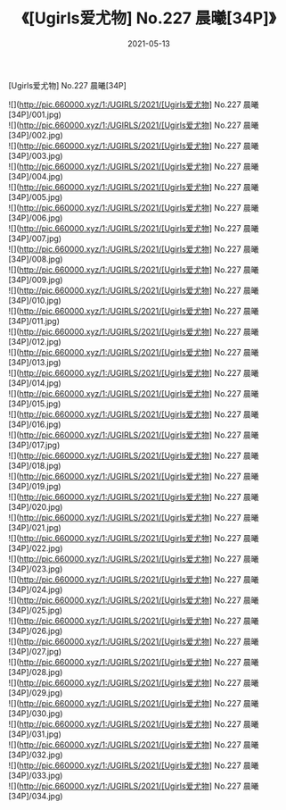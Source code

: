 ﻿---
layout: post
title:  《[Ugirls爱尤物] No.227 晨曦[34P]》
date:   2021-05-13
img: http://pic.660000.xyz/1:/UGIRLS/2021/[Ugirls爱尤物] No.227 晨曦[34P]/000.jpg
categories: [美女, 清纯, 唯美]
---

[Ugirls爱尤物] No.227 晨曦[34P]

  ![](http://pic.660000.xyz/1:/UGIRLS/2021/[Ugirls爱尤物] No.227 晨曦[34P]/001.jpg) <br> ![](http://pic.660000.xyz/1:/UGIRLS/2021/[Ugirls爱尤物] No.227 晨曦[34P]/002.jpg) <br> ![](http://pic.660000.xyz/1:/UGIRLS/2021/[Ugirls爱尤物] No.227 晨曦[34P]/003.jpg) <br> ![](http://pic.660000.xyz/1:/UGIRLS/2021/[Ugirls爱尤物] No.227 晨曦[34P]/004.jpg) <br> ![](http://pic.660000.xyz/1:/UGIRLS/2021/[Ugirls爱尤物] No.227 晨曦[34P]/005.jpg) <br> ![](http://pic.660000.xyz/1:/UGIRLS/2021/[Ugirls爱尤物] No.227 晨曦[34P]/006.jpg) <br> ![](http://pic.660000.xyz/1:/UGIRLS/2021/[Ugirls爱尤物] No.227 晨曦[34P]/007.jpg) <br> ![](http://pic.660000.xyz/1:/UGIRLS/2021/[Ugirls爱尤物] No.227 晨曦[34P]/008.jpg) <br> ![](http://pic.660000.xyz/1:/UGIRLS/2021/[Ugirls爱尤物] No.227 晨曦[34P]/009.jpg) <br> ![](http://pic.660000.xyz/1:/UGIRLS/2021/[Ugirls爱尤物] No.227 晨曦[34P]/010.jpg) <br> ![](http://pic.660000.xyz/1:/UGIRLS/2021/[Ugirls爱尤物] No.227 晨曦[34P]/011.jpg) <br> ![](http://pic.660000.xyz/1:/UGIRLS/2021/[Ugirls爱尤物] No.227 晨曦[34P]/012.jpg) <br> ![](http://pic.660000.xyz/1:/UGIRLS/2021/[Ugirls爱尤物] No.227 晨曦[34P]/013.jpg) <br> ![](http://pic.660000.xyz/1:/UGIRLS/2021/[Ugirls爱尤物] No.227 晨曦[34P]/014.jpg) <br> ![](http://pic.660000.xyz/1:/UGIRLS/2021/[Ugirls爱尤物] No.227 晨曦[34P]/015.jpg) <br> ![](http://pic.660000.xyz/1:/UGIRLS/2021/[Ugirls爱尤物] No.227 晨曦[34P]/016.jpg) <br> ![](http://pic.660000.xyz/1:/UGIRLS/2021/[Ugirls爱尤物] No.227 晨曦[34P]/017.jpg) <br> ![](http://pic.660000.xyz/1:/UGIRLS/2021/[Ugirls爱尤物] No.227 晨曦[34P]/018.jpg) <br> ![](http://pic.660000.xyz/1:/UGIRLS/2021/[Ugirls爱尤物] No.227 晨曦[34P]/019.jpg) <br> ![](http://pic.660000.xyz/1:/UGIRLS/2021/[Ugirls爱尤物] No.227 晨曦[34P]/020.jpg) <br> ![](http://pic.660000.xyz/1:/UGIRLS/2021/[Ugirls爱尤物] No.227 晨曦[34P]/021.jpg) <br> ![](http://pic.660000.xyz/1:/UGIRLS/2021/[Ugirls爱尤物] No.227 晨曦[34P]/022.jpg) <br> ![](http://pic.660000.xyz/1:/UGIRLS/2021/[Ugirls爱尤物] No.227 晨曦[34P]/023.jpg) <br> ![](http://pic.660000.xyz/1:/UGIRLS/2021/[Ugirls爱尤物] No.227 晨曦[34P]/024.jpg) <br> ![](http://pic.660000.xyz/1:/UGIRLS/2021/[Ugirls爱尤物] No.227 晨曦[34P]/025.jpg) <br> ![](http://pic.660000.xyz/1:/UGIRLS/2021/[Ugirls爱尤物] No.227 晨曦[34P]/026.jpg) <br> ![](http://pic.660000.xyz/1:/UGIRLS/2021/[Ugirls爱尤物] No.227 晨曦[34P]/027.jpg) <br> ![](http://pic.660000.xyz/1:/UGIRLS/2021/[Ugirls爱尤物] No.227 晨曦[34P]/028.jpg) <br> ![](http://pic.660000.xyz/1:/UGIRLS/2021/[Ugirls爱尤物] No.227 晨曦[34P]/029.jpg) <br> ![](http://pic.660000.xyz/1:/UGIRLS/2021/[Ugirls爱尤物] No.227 晨曦[34P]/030.jpg) <br> ![](http://pic.660000.xyz/1:/UGIRLS/2021/[Ugirls爱尤物] No.227 晨曦[34P]/031.jpg) <br> ![](http://pic.660000.xyz/1:/UGIRLS/2021/[Ugirls爱尤物] No.227 晨曦[34P]/032.jpg) <br> ![](http://pic.660000.xyz/1:/UGIRLS/2021/[Ugirls爱尤物] No.227 晨曦[34P]/033.jpg) <br> ![](http://pic.660000.xyz/1:/UGIRLS/2021/[Ugirls爱尤物] No.227 晨曦[34P]/034.jpg) <br>